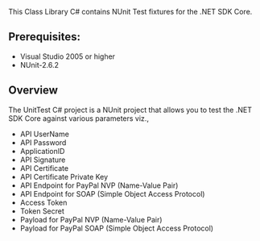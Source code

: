 This Class Library C# contains NUnit Test fixtures for the .NET SDK Core. 

Prerequisites:
--------------
*	Visual Studio 2005 or higher
*	NUnit-2.6.2

Overview
--------
The UnitTest C# project is a NUnit project that allows you to test the .NET SDK Core against various parameters viz.,
*	API UserName
*	API Password
*	ApplicationID
*	API Signature
*	API Certificate
*	API Certificate Private Key
*	API Endpoint for PayPal NVP (Name-Value Pair)
*	API Endpoint for SOAP (Simple Object Access Protocol)
*	Access Token
*	Token Secret                                         
*	Payload for PayPal NVP (Name-Value Pair)
*	Payload for PayPal SOAP (Simple Object Access Protocol)
